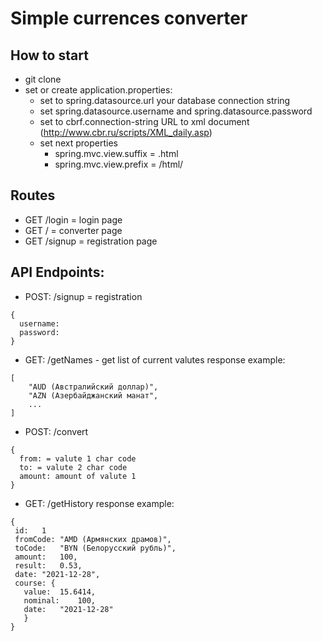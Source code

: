 # Simple currences converter
## How to start
- git clone
- set or create application.properties:
    - set to spring.datasource.url your database connection string
    - set spring.datasource.username and spring.datasource.password
    - set to cbrf.connection-string URL to xml document (http://www.cbr.ru/scripts/XML_daily.asp)
    - set next properties
      - spring.mvc.view.suffix = .html
      - spring.mvc.view.prefix = /html/
## Routes
 - GET /login = login page
 - GET / = converter page
 - GET /signup = registration page
## API Endpoints:
- POST: /signup = registration
```
{
  username:
  password:
}
```
- GET: /getNames - get list of current valutes
response example:
```
[
    "AUD (Австралийский доллар)",
    "AZN (Азербайджанский манат",
    ...
]
```
- POST: /convert
```
{
  from: = valute 1 char code
  to: = valute 2 char code
  amount: amount of valute 1
}
```
 - GET: /getHistory
 response example:
 ```
 {
  id:	1
  fromCode:	"AMD (Армянских драмов)",
  toCode:	"BYN (Белорусский рубль)",
  amount:	100,
  result:	0.53,
  date:	"2021-12-28",
  course: {	
    value:	15.6414,
    nominal:	100,
    date:	"2021-12-28"
    }
 }
```

